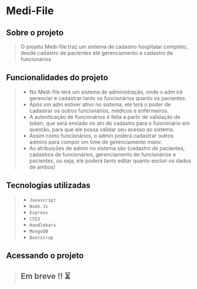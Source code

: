 # Medi-File
## Sobre o projeto
> O projeto Medi-file traz um sistema de cadastro hospitalar completo, desde cadastro de pacientes até gerenciamento e cadastro de funcionários

## Funcionalidades do projeto
> - No Medi-file terá um sistema de administração, onde o adm irá gerenciar e cadastrar tanto os funcionários quanto os pacientes.
> - Após um adm estiver ativo no sistema, ele terá o poder de cadastrar os outros funcionários, médicos e enfermeiros.
> - A autenticação de funcionários é feita a partir de validação de token, que será enviado no ato do cadastro para o funcionário em questão, para que ele possa validar seu acesso ao sistema.
> - Assim como funcionários, o admin poderá cadastrar outros admins para compor um time de gerenciamento maior.
> - As atribuições de admin no sistema são (cadastro de pacientes, cadastros de funcionários, gerenciamento de funcionários e pacientes, ou seja, ele poderá tanto editar quanto excluir os dados de ambos)

## Tecnologias utilizadas
> - `` Javascript ``
> - `` Node.Js ``
> - `` Express ``
> - `` CSS3 ``
> - ``Handlebars``
> - ``MongoDB``
> - ``Bootstrap``

## Acessando o projeto
> ## Em breve !! :hourglass_flowing_sand:
